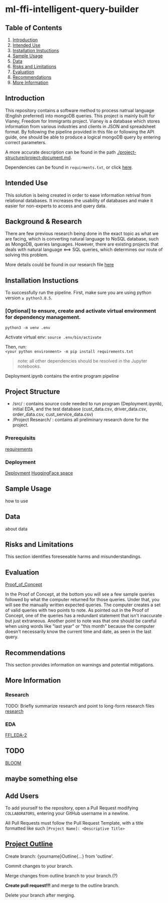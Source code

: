 # ml-ffi-intelligent-query-builder

## Table of Contents
1. [Introduction](#introduction)
2. [Intended Use](#intended-use)
3. [Installation Instuctions](#installation-instuctions)
4. [Sample Usage](#sample-usage)
5. [Data](#data)
6. [Risks and Limitations](#risks-and-limitations)
7. [Evaluation](#evaluation)
8. [Recommendations](#recommendations)
9. [More Information](#more-information)

## Introduction
This repository contains a software method to process natrual language (English preferred) into mongoDB queries. This project is mainly built for Vianey, Freedom for Immigrants project. Vianey is a database which stores information from various industries and clients in JSON and spreadsheet format. By following the pipeline provided in this file or following the API guide, one should be able to produce a logical mongoDB query by entering correct parameters.

A more accurate description can be found in the path [./project-structure/project-document.md](./project-structure/project-document.md).   

Dependencies can be found in ``requirments.txt``, or click [here](./requirements.txt).

## Intended Use
This solution is being created in order to ease information retrival from relational databases. It increases the usability of databases and make it easier for non-experts to access and query data. 

## Background & Research
There are few previous research being done in the exact topic as what we are facing, which is converting natural language to NoSQL database, such as MongoDB, queries languages. However, there are existing projects that deals with natural language <==> SQL queries, which determines our route of solving this problem. 

More details could be found in our research file [here](./project-research/research.md)

## Installation Instuctions
To successfully run the pipeline. 
First, make sure you are using python version `≥ python3.8.5`. 

### [Optional] to ensure, create and activate virtual environment for dependency management.
`python3 -m venv .env`  

Activate virtual env:
`source .env/bin/activate`

Then, run:  
`<your python environment> -m pip install requirements.txt` <br>

> note: all other dependencies should be resolved in the Jupyter notebooks. 

Deployment.ipynb contains the entire program pipeline

## Project Structure
- /src/ : contains source code needed to run program (Deployment.ipynb), initial EDA, and the test database (cust_data.csv, driver_data.csv, order_data.csv, cust_service_data.csv)
- /Project Research/ : contains all preliminary research done for the project. 

### Prerequisits
[requirements](requirements.txt)

### Deployment
[Deployment](src/Deployment.ipynb)
[HuggingFace space](https://huggingface.co/spaces/Vish2005/FFIProject)

## Sample Usage
how to use

## Data
about data

## Risks and Limitations
This section identifies foreseeable harms and misunderstandings.

## Evaluation

[Proof_of_Concept](src/Proof_of_Concept.ipynb)

In the Proof of Concept, at the bottom you will see a few sample queries followed by what the computer returned for those queries. Under that, you will see the manually written expected queries. The computer creates a set of valid queries with two points to note. As pointed out in the Proof of Concept, one of the queries has a redundant statement that isn't inaccurate but just extraneous. Another point to note was that one should be careful when using words like "last year" or "this month" because the computer doesn't necessarily know the current time and date, as seen in the last query. 


## Recommendations
This section provides information on warnings and potential mitigations.

## More Information
### Research
TODO: Briefly summarize research and point to long-form research files
[research](project-research/research.md)

### EDA
[FFI_EDA-2](src/FFI_EDA-2.ipynb)

## TODO
[BLOOM](https://huggingface.co/bigscience/bloom)

## maybe something else

## Add Users

To add yourself to the repository, open a Pull Request modifying `COLLABORATORS`, entering your GitHub username in a newline.

All Pull Requests must follow the Pull Request Template, with a title formatted like such `[Project Name]: <Descriptive Title>`

## [Project Outline](./project-structure/project-document.md)

Create branch: {yourname}Outline{...} from 'outline'.

Commit changes to your branch.

Merge changes from outline branch to your branch.(?)

**Create pull request!!!** and merge to the outline branch.

Delete your branch after merging. 
